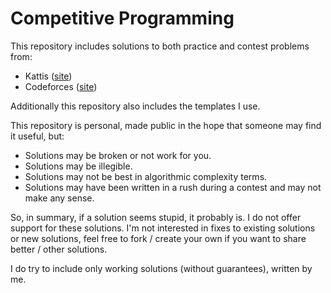 # Competitive Programming

This repository includes solutions to both practice and contest problems from:
- Kattis ([site](https://open.kattis.com/))
- Codeforces ([site](https://codeforces.com))

Additionally this repository also includes the templates I use.

This repository is personal, made public in the hope that someone may find it useful, but:
- Solutions may be broken or not work for you.
- Solutions may be illegible.
- Solutions may not be best in algorithmic complexity terms.
- Solutions may have been written in a rush during a contest and may not make any sense.

So, in summary, if a solution seems stupid, it probably is.
I do not offer support for these solutions.
I'm not interested in fixes to existing solutions or new solutions,
feel free to fork / create your own if you want to share better / other solutions.

I do try to include only working solutions (without guarantees), written by me.
